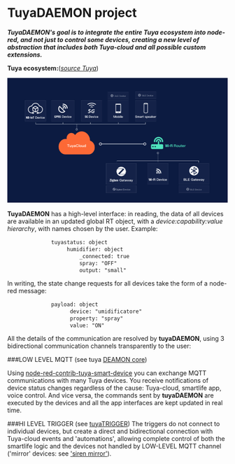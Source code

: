 # TuyaDAEMON project


_**TuyaDAEMON's goal is to integrate the entire Tuya ecosystem into node-red, and not just to control some devices, creating a new level of abstraction that includes both Tuya-cloud and all possible custom extensions.**_

**Tuya ecosystem:**([_source Tuya_](https://developer.tuya.com/en/docs/iot/open-api/platform-overview/solution-overview))

![](./pics/network_architecture.png)

**TuyaDAEMON** has a high-level interface: in reading, the data of all devices are available in an updated global RT object, with a _device:capability:value hierarchy_, with names chosen by the user.
Example:
````
              tuyastatus: object
                   humidifier: object
                       _connected: true
                       spray: "OFF"
                       output: "small"
````
In writing, the state change requests for all devices take the form of a node-red message:
````
              payload: object
                    device: "umidificatore"
                    property: "spray"
                    value: "ON"
````
All the details of the communication are resolved by **tuyaDAEMON**, using 3 bidirectional communication channels transparently to the user:

###LOW LEVEL MQTT (see tuya [DEAMON core](./tuyaDAEMON/README.md))

Using [node-red-contrib-tuya-smart-device](https://github.com/vinodsr/node-red-contrib-tuya-smart-device) you can exchange MQTT communications with many Tuya devices. You receive notifications of device status changes regardless of the cause: Tuya-cloud, smartlife app, voice control. And vice versa, the commands sent by **tuyaDAEMON** are executed by the devices and all the app interfaces are kept updated in real time. 

###HI LEVEL TRIGGER (see [tuyaTRIGGER](./tuyaTRYGGER/README.md))
The triggers do not connect to individual devices, but create a direct and bidirectional connection with Tuya-cloud events and 'automations', allowing complete control of both the smartlife logic and the devices not handled by LOW-LEVEL MQTT channel ('mirror' devices: see ['siren mirror'](./extra/siren%20mirror/README.md)).
